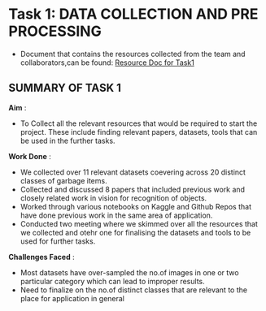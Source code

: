 
# Task 1: DATA COLLECTION AND PRE PROCESSING
- Document that contains the resources collected from the team and collaborators,can be found: [Resource Doc for 
Task1](https://docs.google.com/document/d/1hX71wgn5pUTb7d520zBXIliD_wqkT2oh9h5YQxJj848/edit?usp=sharing)

## SUMMARY OF TASK 1

**Aim** :
 - To Collect all the relevant resources that would be required to start the project. These include finding relevant papers, datasets, tools that can be used in the further tasks.

**Work Done** :
 - We collected over 11 relevant datasets coevering across 20 distinct classes of garbage items.
 - Collected and discussed 8 papers that included previous work and closely related work in vision for recognition of objects.
 - Worked through various notebooks on Kaggle and Github Repos that have done previous work in the same area of application.
 - Conducted two meeting where we skimmed over all the resources that we collected and otehr one for finalising the datasets and tools to be used for further tasks.

**Challenges Faced** :
 - Most datasets have over-sampled the no.of images in one or two particular category which can lead to improper results.
 - Need to finalize on the no.of distinct classes that are relevant to the place for application in general

